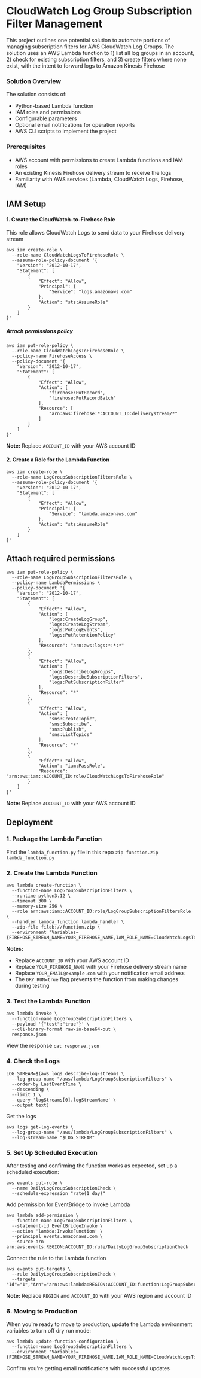 # CloudWatch Log Group Subscription Filter Management
This project outlines one potential solution to automate portions of managing subscription filters for AWS CloudWatch Log Groups. The solution uses an AWS Lambda function to 1) list all log groups in an account, 2) check for existing subscription filters, and 3) create filters where none exist, with the intent to forward logs to Amazon Kinesis Firehose
### Solution Overview
The solution consists of:
* Python-based Lambda function
* IAM roles and permissions
* Configurable parameters
* Optional email notifications for operation reports
* AWS CLI scripts to implement the project

### Prerequisites
* AWS account with permissions to create Lambda functions and IAM roles
* An existing Kinesis Firehose delivery stream to receive the logs
* Familiarity with AWS services (Lambda, CloudWatch Logs, Firehose, IAM)

## IAM Setup
#### 1. Create the CloudWatch-to-Firehose Role
This role allows CloudWatch Logs to send data to your Firehose delivery stream
```
aws iam create-role \
  --role-name CloudWatchLogsToFirehoseRole \
  --assume-role-policy-document '{
    "Version": "2012-10-17",
    "Statement": [
        {
            "Effect": "Allow",
            "Principal": {
                "Service": "logs.amazonaws.com"
            },
            "Action": "sts:AssumeRole"
        }
    ]
}'
```
##### Attach permissions policy
```
aws iam put-role-policy \
  --role-name CloudWatchLogsToFirehoseRole \
  --policy-name FirehoseAccess \
  --policy-document '{
    "Version": "2012-10-17",
    "Statement": [
        {
            "Effect": "Allow",
            "Action": [
                "firehose:PutRecord",
                "firehose:PutRecordBatch"
            ],
            "Resource": [
                "arn:aws:firehose:*:ACCOUNT_ID:deliverystream/*"
            ]
        }
    ]
}'
```
**Note:** Replace ```ACCOUNT_ID``` with your AWS account ID

#### 2. Create a Role for the Lambda Function
```
aws iam create-role \
  --role-name LogGroupSubscriptionFiltersRole \
  --assume-role-policy-document '{
    "Version": "2012-10-17",
    "Statement": [
        {
            "Effect": "Allow",
            "Principal": {
                "Service": "lambda.amazonaws.com"
            },
            "Action": "sts:AssumeRole"
        }
    ]
}'
```
## Attach required permissions
```
aws iam put-role-policy \
  --role-name LogGroupSubscriptionFiltersRole \
  --policy-name LambdaPermissions \
  --policy-document '{
    "Version": "2012-10-17",
    "Statement": [
        {
            "Effect": "Allow",
            "Action": [
                "logs:CreateLogGroup",
                "logs:CreateLogStream",
                "logs:PutLogEvents",
                "logs:PutRetentionPolicy"
            ],
            "Resource": "arn:aws:logs:*:*:*"
        },
        {
            "Effect": "Allow",
            "Action": [
                "logs:DescribeLogGroups",
                "logs:DescribeSubscriptionFilters",
                "logs:PutSubscriptionFilter"
            ],
            "Resource": "*"
        },
        {
            "Effect": "Allow",
            "Action": [
                "sns:CreateTopic",
                "sns:Subscribe",
                "sns:Publish",
                "sns:ListTopics"
            ],
            "Resource": "*"
        },
        {
            "Effect": "Allow",
            "Action": "iam:PassRole",
            "Resource": "arn:aws:iam::ACCOUNT_ID:role/CloudWatchLogsToFirehoseRole"
        }
    ]
}'
```
**Note:** Replace ```ACCOUNT_ID``` with your AWS account ID

## Deployment
### 1. Package the Lambda Function
Find the ```lambda_function.py``` file in this repo
```zip function.zip lambda_function.py```

### 2. Create the Lambda Function
```
aws lambda create-function \
  --function-name LogGroupSubscriptionFilters \
  --runtime python3.12 \
  --timeout 300 \
  --memory-size 256 \
  --role arn:aws:iam::ACCOUNT_ID:role/LogGroupSubscriptionFiltersRole \
  --handler lambda_function.lambda_handler \
  --zip-file fileb://function.zip \
  --environment "Variables={FIREHOSE_STREAM_NAME=YOUR_FIREHOSE_NAME,IAM_ROLE_NAME=CloudWatchLogsToFirehoseRole,EMAIL_NOTIFICATION=true,NOTIFICATION_EMAIL=YOUR_EMAIL@example.com,DRY_RUN=true}"
```
**Notes:**
* Replace ```ACCOUNT_ID``` with your AWS account ID
* Replace ```YOUR_FIREHOSE_NAME``` with your Firehose delivery stream name
* Replace ```YOUR_EMAIL@example.com``` with your notification email address
* The ```DRY_RUN=true``` flag prevents the function from making changes during testing

### 3. Test the Lambda Function
```
aws lambda invoke \
  --function-name LogGroupSubscriptionFilters \
  --payload '{"test":"true"}' \
  --cli-binary-format raw-in-base64-out \
  response.json
```
View the response
```cat response.json```

### 4. Check the Logs
```
LOG_STREAM=$(aws logs describe-log-streams \
  --log-group-name "/aws/lambda/LogGroupSubscriptionFilters" \
  --order-by LastEventTime \
  --descending \
  --limit 1 \
  --query 'logStreams[0].logStreamName' \
  --output text)
```
Get the logs
```
aws logs get-log-events \
  --log-group-name "/aws/lambda/LogGroupSubscriptionFilters" \
  --log-stream-name "$LOG_STREAM"
```
### 5. Set Up Scheduled Execution
After testing and confirming the function works as expected, set up a scheduled execution:
```
aws events put-rule \
  --name DailyLogGroupSubscriptionCheck \
  --schedule-expression "rate(1 day)"
```
Add permission for EventBridge to invoke Lambda
```
aws lambda add-permission \
  --function-name LogGroupSubscriptionFilters \
  --statement-id EventBridgeInvoke \
  --action 'lambda:InvokeFunction' \
  --principal events.amazonaws.com \
  --source-arn arn:aws:events:REGION:ACCOUNT_ID:rule/DailyLogGroupSubscriptionCheck
```  
Connect the rule to the Lambda function
```
aws events put-targets \
  --rule DailyLogGroupSubscriptionCheck \
  --targets "Id"="1","Arn"="arn:aws:lambda:REGION:ACCOUNT_ID:function:LogGroupSubscriptionFilters"
```
**Note:** Replace ```REGION``` and ```ACCOUNT_ID``` with your AWS region and account ID

### 6. Moving to Production
When you're ready to move to production, update the Lambda environment variables to turn off dry run mode:
```
aws lambda update-function-configuration \
  --function-name LogGroupSubscriptionFilters \
  --environment "Variables={FIREHOSE_STREAM_NAME=YOUR_FIREHOSE_NAME,IAM_ROLE_NAME=CloudWatchLogsToFirehoseRole,EMAIL_NOTIFICATION=true,NOTIFICATION_EMAIL=YOUR_EMAIL@example.com,DRY_RUN=false}"
```
Confirm you're getting email notifications with successful updates
